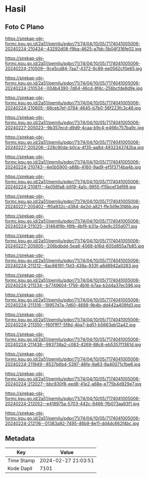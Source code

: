# Hasil

## Foto C Plano

https://sirekap-obj-formc.kpu.go.id/2a51/pemilu/pdpr/71/74/04/10/05/7174041005006-20240224-210434--43292d08-f9ba-4625-a7bb-5b04f316fe02.jpg

https://sirekap-obj-formc.kpu.go.id/2a51/pemilu/pdpr/71/74/04/10/05/7174041005006-20240224-210509--9ce5cd84-7aa7-4372-9c89-ee0562cf0e65.jpg

https://sirekap-obj-formc.kpu.go.id/2a51/pemilu/pdpr/71/74/04/10/05/7174041005006-20240224-210534--004b4390-7d64-46cd-8f4c-256bcfde8d9e.jpg

https://sirekap-obj-formc.kpu.go.id/2a51/pemilu/pdpr/71/74/04/10/05/7174041005006-20240224-210605--66ceb7ef-0784-4645-b7b0-56f223fc3c46.jpg

https://sirekap-obj-formc.kpu.go.id/2a51/pemilu/pdpr/71/74/04/10/05/7174041005006-20240227-205023--9b357ecd-d9d9-4caa-b9c4-e466c757ba9c.jpg

https://sirekap-obj-formc.kpu.go.id/2a51/pemilu/pdpr/71/74/04/10/05/7174041005006-20240227-205206--228c90da-b0ca-4f35-aa8d-4932343742ba.jpg

https://sirekap-obj-formc.kpu.go.id/2a51/pemilu/pdpr/71/74/04/10/05/7174041005006-20240224-210743--4e0b5900-a88b-4160-9ad9-ef5f3714ba4b.jpg

https://sirekap-obj-formc.kpu.go.id/2a51/pemilu/pdpr/71/74/04/10/05/7174041005006-20240224-210811--4e056fa8-b919-4a1c-9955-f15bcef3df99.jpg

https://sirekap-obj-formc.kpu.go.id/2a51/pemilu/pdpr/71/74/04/10/05/7174041005006-20240227-205402--ff0a932c-d384-4e2d-a821-ffe3d9e3f46b.jpg

https://sirekap-obj-formc.kpu.go.id/2a51/pemilu/pdpr/71/74/04/10/05/7174041005006-20240224-211025--31464f9b-f6fb-4bf9-b31a-0de9c255d071.jpg

https://sirekap-obj-formc.kpu.go.id/2a51/pemilu/pdpr/71/74/04/10/05/7174041005006-20240227-205605--206bdbdd-5ea8-4068-b16d-605d855a7b85.jpg

https://sirekap-obj-formc.kpu.go.id/2a51/pemilu/pdpr/71/74/04/10/05/7174041005006-20240224-211212--6ac66191-11d3-438a-933f-a6d8942a0263.jpg

https://sirekap-obj-formc.kpu.go.id/2a51/pemilu/pdpr/71/74/04/10/05/7174041005006-20240224-211234--b7749604-1756-4b16-b7aa-b2d4a37ec596.jpg

https://sirekap-obj-formc.kpu.go.id/2a51/pemilu/pdpr/71/74/04/10/05/7174041005006-20240224-211316--19957d7a-7d60-4688-9b4b-dd442a408fd3.jpg

https://sirekap-obj-formc.kpu.go.id/2a51/pemilu/pdpr/71/74/04/10/05/7174041005006-20240224-211350--f60f1ff7-5f8d-4ba7-bd51-b5663eb12a42.jpg

https://sirekap-obj-formc.kpu.go.id/2a51/pemilu/pdpr/71/74/04/10/05/7174041005006-20240224-211438--993738a2-c083-4269-88c8-eb5357f1361d.jpg

https://sirekap-obj-formc.kpu.go.id/2a51/pemilu/pdpr/71/74/04/10/05/7174041005006-20240224-211949--8537b6b4-5397-46fe-9a63-8a40071cfbe6.jpg

https://sirekap-obj-formc.kpu.go.id/2a51/pemilu/pdpr/71/74/04/10/05/7174041005006-20240224-212027--bbc830f8-eed8-41e2-a68e-e775b4d929e7.jpg

https://sirekap-obj-formc.kpu.go.id/2a51/pemilu/pdpr/71/74/04/10/05/7174041005006-20240224-212052--e418975a-5703-442c-9466-1fb073aa93f1.jpg

https://sirekap-obj-formc.kpu.go.id/2a51/pemilu/pdpr/71/74/04/10/05/7174041005006-20240224-212116--01383a92-7495-46b9-8e11-dd4dc662f4bc.jpg


## Metadata

| Key        | Value               |
| ---------- | ------------------- |
| Time Stamp | 2024-02-27 21:03:51 |
| Kode Dapil | 7101                |



